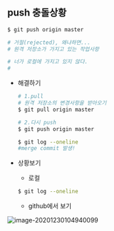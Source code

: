 ## push 충돌상황

```bash
$ git push origin master

# 거절(rejected), 왜냐하면...
# 원격 저장소가 가지고 있는 작업사항

# 너가 로컬에 가지고 있지 않다.
# 
```

- 해결하기

  ```bash
  # 1.pull
  # 원격 저장소의 변경사항을 받아오기
  $ git pull origin master
  
  # 2.다시 push
  $ git push origin master
  ```

  

  ```bash
  $ git log --oneline
  #merge commit 발생!
  ```

  

- 상황보기

  - 로컬

  ```bash
  $ git log --oneline
  ```

  - github에서 보기

![image-20201230104940099](C:\Users\tmax\AppData\Roaming\Typora\typora-user-images\image-20201230104940099.png)